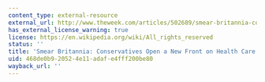 ```yaml
---
content_type: external-resource
external_url: http://www.theweek.com/articles/502689/smear-britannia-conservatives-open-new-front-health-care
has_external_license_warning: true
license: https://en.wikipedia.org/wiki/All_rights_reserved
status: ''
title: 'Smear Britannia: Conservatives Open a New Front on Health Care'
uid: 468de0b9-2052-4e11-adaf-e4fff200be80
wayback_url: ''
---
```

